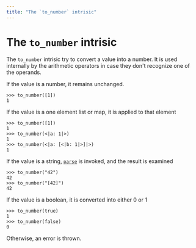 ```yaml
---
title: "The `to_number` intrisic"
---
```

# The `to_number` intrisic

The `to_number` intrisic try to convert a value into a number. It is used internally by the arithmetic operators in case they don't recognize one of the operands.

If the value is a number, it remains unchanged.
```dices
>>> to_number([1])
1
```

If the value is a one element list or map, it is applied to that element
```dices
>>> to_number([1])
1
>>> to_number(<|a: 1|>)
1
>>> to_number(<|a: [<|b: 1|>]|>)
1
```

If the value is a string, [`parse`](man:std/conversions/parse) is invoked, and the result is examined
```dices
>>> to_number("42")
42
>>> to_number("[42]")
42
```

If the value is a boolean, it is converted into either 0 or 1
```dices
>>> to_number(true)
1
>>> to_number(false)
0
```

Otherwise, an error is thrown.